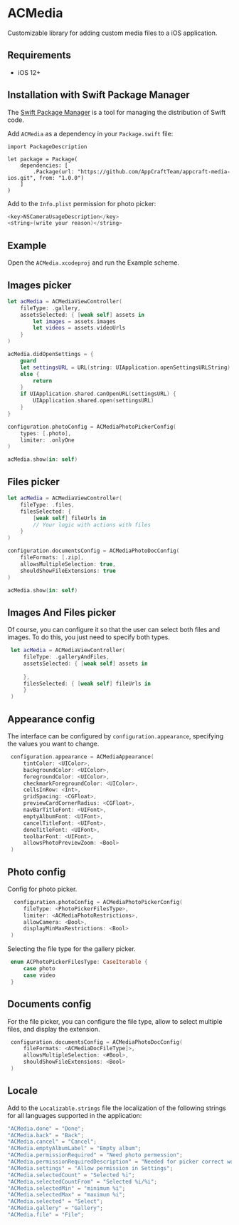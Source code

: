 # ACMedia
Customizable library for adding custom media files to a iOS application.

## Requirements
- iOS 12+

## Installation with Swift Package Manager

The [Swift Package Manager](https://swift.org/package-manager/) is a tool for managing the distribution of Swift code.

Add `ACMedia` as a dependency in your `Package.swift` file:

```
import PackageDescription

let package = Package(
    dependencies: [
        .Package(url: "https://github.com/AppCraftTeam/appcraft-media-ios.git", from: "1.0.0")
    ]
)
```

Add to the `Info.plist` permission for photo picker:

```swift
<key>NSCameraUsageDescription</key>
<string>(write your reason)</string>
   ```

## Example
Open the `ACMedia.xcodeproj` and run the Example scheme.

## Images picker
```swift
let acMedia = ACMediaViewController(
    fileType: .gallery,
    assetsSelected: { [weak self] assets in
        let images = assets.images
        let videos = assets.videoUrls
    }
)

acMedia.didOpenSettings = {
    guard
    let settingsURL = URL(string: UIApplication.openSettingsURLString)
    else {
        return
    }
    if UIApplication.shared.canOpenURL(settingsURL) {
        UIApplication.shared.open(settingsURL)
    }
}

configuration.photoConfig = ACMediaPhotoPickerConfig(
    types: [.photo],
    limiter: .onlyOne
)

acMedia.show(in: self)
  ```


## Files picker
```swift
let acMedia = ACMediaViewController(
    fileType: .files,
    filesSelected: {
        [weak self] fileUrls in
        // Your logic with actions with files
    }
)

configuration.documentsConfig = ACMediaPhotoDocConfig(
    fileFormats: [.zip],
    allowsMultipleSelection: true, 
    shouldShowFileExtensions: true
)

acMedia.show(in: self)
  ```

## Images And Files picker
Of course, you can configure it so that the user can select both files and images. To do this, you just need to specify both types.

```swift
 let acMedia = ACMediaViewController(
     fileType: .galleryAndFiles,
     assetsSelected: { [weak self] assets in
       
     },
     filesSelected: { [weak self] fileUrls in
     }
 )
  ```

## Appearance config
The interface can be configured by `configuration.appearance`, specifying the values you want to change.

```swift
 configuration.appearance = ACMediaAppearance(
     tintColor: <UIColor>,
     backgroundColor: <UIColor>,
     foregroundColor: <UIColor>,
     checkmarkForegroundColor: <UIColor>,
     cellsInRow: <Int>,
     gridSpacing: <CGFloat>,
     previewCardCornerRadius: <CGFloat>,
     navBarTitleFont: <UIFont>,
     emptyAlbumFont: <UIFont>,
     cancelTitleFont: <UIFont>,
     doneTitleFont: <UIFont>,
     toolbarFont: <UIFont>,
     allowsPhotoPreviewZoom: <Bool>
 )
   ```

## Photo config
Config for photo picker.

```swift
  configuration.photoConfig = ACMediaPhotoPickerConfig(
     fileType: <PhotoPickerFilesType>,
     limiter: <ACMediaPhotoRestrictions>,
     allowCamera: <Bool>,
     displayMinMaxRestrictions: <Bool>
 )
   ```

Selecting the file type for the gallery picker.

```swift
 enum ACPhotoPickerFilesType: CaseIterable {
     case photo
     case video
 }
   ```

## Documents config

For the file picker, you can configure the file type, allow to select multiple files, and display the extension.

```swift
 configuration.documentsConfig = ACMediaPhotoDocConfig(
     fileFormats: <ACMediaDocFileType]>,
     allowsMultipleSelection: <#Bool>,
     shouldShowFileExtensions: <Bool>
 )
   ```

## Locale
Add to the `Localizable.strings` file the localization of the following strings for all languages supported in the application:

```swift
"ACMedia.done" = "Done";
"ACMedia.back" = "Back";
"ACMedia.cancel" = "Cancel";
"ACMedia.emptyAlbumLabel" = "Empty album";
"ACMedia.permissionRequired" = "Need photo permession";
"ACMedia.permissionRequiredDescription" = "Needed for picker correct work";
"ACMedia.settings" = "Allow permission in Settings";
"ACMedia.selectedCount" = "Selected %i";
"ACMedia.selectedCountFrom" = "Selected %i/%i";
"ACMedia.selectedMin" = "minimum %i";
"ACMedia.selectedMax" = "maximum %i";
"ACMedia.selected" = "Select";
"ACMedia.gallery" = "Gallery";
"ACMedia.file" = "File";
   ```
